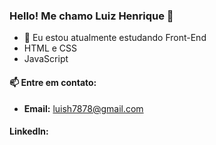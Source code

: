 ### Hello! Me chamo Luiz Henrique 👋

- 🌱 Eu estou atualmente estudando Front-End 
- HTML e CSS
- JavaScript

#### 📫 Entre em contato: 
- **Email:** luish7878@gmail.com


#### **LinkedIn:**


<!--
**Luiz-nyan/Luiz-nyan** is a ✨ _special_ ✨ repository because its `README.md` (this file) appears on your GitHub profile.

Here are some ideas to get you started:

- 🔭 I’m currently working on ...
- 🌱 I’m currently learning ...
- 👯 I’m looking to collaborate on ...
- 🤔 I’m looking for help with ...
- 💬 Ask me about ...
- 📫 How to reach me: ...
- 😄 Pronouns: ...
- ⚡ Fun fact: ...
-->
